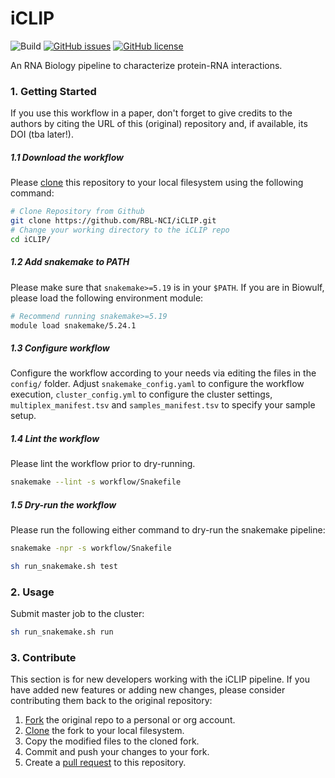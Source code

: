 # iCLIP

![Build](https://github.com/RBL-NCI/iCLIP/workflows/Tests/badge.svg)  [![GitHub issues](https://img.shields.io/github/issues/RBL-NCI/iCLIP)](https://github.com/RBL-NCI/iCLIP/issues)  [![GitHub license](https://img.shields.io/github/license/RBL-NCI/iCLIP)](https://github.com/RBL-NCI/iCLIP/blob/main/LICENSE)

An RNA Biology pipeline to characterize protein-RNA interactions.

### 1. Getting Started

If you use this workflow in a paper, don't forget to give credits to the authors by citing the URL of this (original) repository and, if available, its DOI (tba later!).

##### 1.1 Download the workflow
Please [clone](https://help.github.com/en/articles/cloning-a-repository) this repository to your local filesystem using the following command:
```bash
# Clone Repository from Github
git clone https://github.com/RBL-NCI/iCLIP.git
# Change your working directory to the iCLIP repo
cd iCLIP/
```
##### 1.2 Add snakemake to PATH
Please make sure that `snakemake>=5.19` is in your `$PATH`. If you are in Biowulf, please load the following environment module:
```bash
# Recommend running snakemake>=5.19
module load snakemake/5.24.1
```

##### 1.3 Configure workflow

Configure the workflow according to your needs via editing the files in the `config/` folder. Adjust `snakemake_config.yaml` to configure the workflow execution, `cluster_config.yml` to configure the cluster settings, `multiplex_manifest.tsv` and `samples_manifest.tsv` to specify your sample setup.

##### 1.4 Lint the workflow

Please lint the workflow prior to dry-running.
```bash
snakemake --lint -s workflow/Snakefile
```
##### 1.5 Dry-run the workflow

Please run the following either command to dry-run the snakemake pipeline:
```bash
snakemake -npr -s workflow/Snakefile

sh run_snakemake.sh test
```

### 2. Usage

Submit master job to the cluster:
```bash
sh run_snakemake.sh run
```

### 3. Contribute

This section is for new developers working with the iCLIP pipeline. If you have added new features or adding new changes, please consider contributing them back to the original repository:

1. [Fork](https://help.github.com/en/articles/fork-a-repo) the original repo to a personal or org account.
2. [Clone](https://help.github.com/en/articles/cloning-a-repository) the fork to your local filesystem.
3. Copy the modified files to the cloned fork.
4. Commit and push your changes to your fork.
5. Create a [pull request](https://help.github.com/en/articles/creating-a-pull-request) to this repository.
